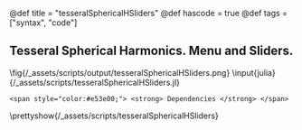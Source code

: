 @def title = "tesseralSphericalHSliders"
@def hascode = true
@def tags = ["syntax", "code"]

## Tesseral Spherical Harmonics. Menu and Sliders.
\fig{/_assets/scripts/output/tesseralSphericalHSliders.png}
\input{julia}{/_assets/scripts/tesseralSphericalHSliders.jl}
~~~
<span style="color:#e53e00;"> <strong> Dependencies </strong> </span>
~~~
\prettyshow{/_assets/scripts/tesseralSphericalHSliders}
